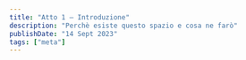 ```yaml
---
title: "Atto 1 — Introduzione"
description: "Perchè esiste questo spazio e cosa ne farò"
publishDate: "14 Sept 2023"
tags: ["meta"]
---
```


